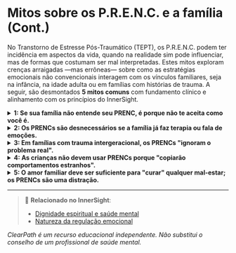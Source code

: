 # Mitos sobre os P.R.E.N.C. e a família (Cont.)

No Transtorno de Estresse Pós-Traumático (TEPT), os P.R.E.N.C. podem ter incidência em aspectos da vida, quando na realidade sim pode influenciar, mas de formas que costumam ser mal interpretadas. Estes mitos exploram crenças arraigadas —mas errôneas— sobre como as estratégias emocionais não convencionais interagem com os vínculos familiares, seja na infância, na idade adulta ou em famílias com histórias de trauma. A seguir, são desmontados **5 mitos comuns** com fundamento clínico e alinhamento com os princípios do InnerSight.

<details>
<summary><strong>1: Se sua família não entende seu PRENC, é porque não te aceita como você é.</strong></summary>

<strong>Realidade:</strong> A falta de compreensão nem sempre é rejeição. Muitas famílias simplesmente não foram expostas a abordagens de regulação emocional não convencionais. Com paciência e explicação simples ("isso me ajuda a me acalmar, como caminhar te ajuda"), podem chegar a respeitá-lo, mesmo que não o compartilhem.
</details>

<details>
<summary><strong>2: Os PRENCs são desnecessários se a família já faz terapia ou fala de emoções.</strong></summary>

<strong>Realidade:</strong> A terapia e a comunicação são essenciais, mas nem sempre acessíveis no momento exato de uma crise emocional. Os PRENCs atuam como "pontes" entre sessões ou conversas, oferecendo alívio imediato e prevenindo escaladas de conflito em casa.
</details>

<details>
<summary><strong>3: Em famílias com trauma intergeracional, os PRENCs "ignoram o problema real".</strong></summary>

<strong>Realidade:</strong> Os PRENCs não substituem o trabalho profundo do trauma familiar, mas sim **criam condições seguras** para abordá-lo. Uma pessoa regulada é mais capaz de enfrentar conversas difíceis sem colapsar ou atacar. São um passo prévio, não uma evasão.
</details>

<details>
<summary><strong>4: As crianças não devem usar PRENCs porque "copiarão comportamentos estranhos".</strong></summary>

<strong>Realidade:</strong> Quando apresentados com naturalidade e propósito ("isso me ajuda a me acalmar, quer provar algo que te ajude?"), os PRENCs ensinam às crianças **inteligência emocional prática**. Muitas desenvolvem suas próprias versões: abraçar um cobertor, desenhar suas emoções ou contar até dez com os dedos.
</details>

<details>
<summary><strong>5: O amor familiar deve ser suficiente para "curar" qualquer mal-estar; os PRENCs são uma distração.</strong></summary>

<strong>Realidade:</strong> O amor é poderoso, mas não é um tratamento neurológico. O trauma altera o cérebro e o corpo, e requer estratégias específicas de regulação. Os PRENCs, usados dentro do contexto do amor familiar, **potencializam a cura**, não a obstaculizam.
</details>

---

> 🔗 **Relacionado no InnerSight**:  
> - [Dignidade espiritual e saúde mental](https://inner-clarity.github.io/InnerSight/pt#dignidade-espiritual-e-saúde-mental)  
> - [Natureza da regulação emocional](https://inner-clarity.github.io/InnerSight/pt#natureza-da-regulação-emocional)

*ClearPath é um recurso educacional independente. Não substitui o conselho de um profissional de saúde mental.*

